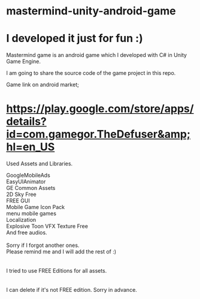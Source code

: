 # mastermind-unity-android-game
# I developed it just for fun :)

Mastermind game is an android game which I developed with C# in Unity Game Engine. 

I am going to share the source code of the game project in this repo.

Game link on android market;
# https://play.google.com/store/apps/details?id=com.gamegor.TheDefuser&amp;hl=en_US


Used Assets and Libraries.

GoogleMobileAds <br>
EasyUIAnimator <br>
GE Common Assets <br>
2D Sky Free <br>
FREE GUI <br>
Mobile Game Icon Pack <br>
menu mobile games <br>
Localization <br>
Explosive Toon VFX Texture Free <br>
And free audios. <br>
<br>
Sorry if I forgot another ones. <br>
Please remind me and I will add the rest of :) <br>
<br><br>
I tried to use FREE Editions for all assets. <br>
<br><br>
I can delete if it's not FREE edition. Sorry in advance. <br>
